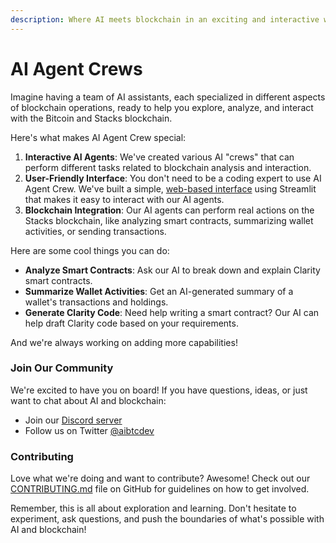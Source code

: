 ```yaml
---
description: Where AI meets blockchain in an exciting and interactive way.
---
```


# AI Agent Crews

Imagine having a team of AI assistants, each specialized in different aspects of blockchain operations, ready to help you explore, analyze, and interact with the Bitcoin and Stacks blockchain.

Here's what makes AI Agent Crew special:

1. **Interactive AI Agents**: We've created various AI "crews" that can perform different tasks related to blockchain analysis and interaction.
2. **User-Friendly Interface**: You don't need to be a coding expert to use AI Agent Crew. We've built a simple, [web-based interface](https://run.aibtc.dev) using Streamlit that makes it easy to interact with our AI agents.
3. **Blockchain Integration**: Our AI agents can perform real actions on the Stacks blockchain, like analyzing smart contracts, summarizing wallet activities, or sending transactions.

Here are some cool things you can do:

* **Analyze Smart Contracts**: Ask our AI to break down and explain Clarity smart contracts.
* **Summarize Wallet Activities**: Get an AI-generated summary of a wallet's transactions and holdings.
* **Generate Clarity Code**: Need help writing a smart contract? Our AI can help draft Clarity code based on your requirements.

And we're always working on adding more capabilities!

### Join Our Community

We're excited to have you on board! If you have questions, ideas, or just want to chat about AI and blockchain:

* Join our [Discord server](https://discord.gg/Z59Z3FNbEX)
* Follow us on Twitter [@aibtcdev](https://x.com/aibtcdev)

### Contributing

Love what we're doing and want to contribute? Awesome! Check out our [CONTRIBUTING.md](https://github.com/aibtcdev/ai-agent-crew/blob/main/CONTRIBUTING.md) file on GitHub for guidelines on how to get involved.

Remember, this is all about exploration and learning. Don't hesitate to experiment, ask questions, and push the boundaries of what's possible with AI and blockchain!


